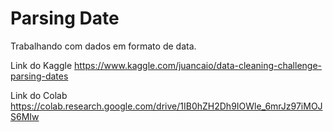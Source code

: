# Parsing Date
Trabalhando com dados em formato de data.

Link do Kaggle 
https://www.kaggle.com/juancaio/data-cleaning-challenge-parsing-dates

Link do Colab 
https://colab.research.google.com/drive/1IB0hZH2Dh9IOWle_6mrJz97iMOJS6MIw
